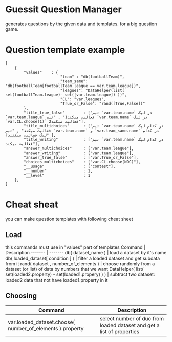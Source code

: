 # Guessit Question Manager
generates questions by the given data and templates.
for a big question game.

# Question template example
```
[
    {
		"values"	: {
						"team" : "db(footballTeam)",
						"team_same": "db(footballTeam[footballTeam.league == var.team.league])",
						"leagues": "DataHelper(list( set(footballTeam.league)- set([var.team.league]) ))",
						"CL": "var.leagues",
						"True_or_False": "rand([True,False])"
		},
		"title_true_false"        : ["تیم `var.team.name` در لیگ `var.team.league` فعالیت میکند1" , "تیم `var.team.name` در لیگ `var.CL.choose(1)` فعالیت میکند2"], 
		"title_multichoices"      : ["تیم `var.team.name` در کدام لیگ فعالیت میکند" , "تیم `var.team.name` و `var.team_same.name` در کدام لیگ فعالیت میکنند؟" ],
		"title_writing"      	  : ["تیم `var.team.name` در کدام لیگ فعالیت میکند"],
		"answer_multichoices"	  : ["var.team.league"],
		"answer_writing"		  : ["var.team.league"],
		"answer_true_false"       : ["var.True_or_False"],
		"choices_multichoices"    : ["var.CL.choose(NOC)"],
        "__usage"				  : ["contest"],
		"__number"				  : 1,
		"__level"                 : 1
	},
]
```

# Cheat sheat
you can make question templates with following cheat sheet

## Load
this commands must use in "values" part of templates
Command | Description
------- | -------
db( dataset_name ) | load a dataset by it's name
db( loaded_dataset[ condition ] ) | filter a loaded dataset and get subdata from it
rand( dataset , number_of_elements ) | choose randomly from a dataset (or list) of data by numbers that we want
DataHelper( list( set(loaded2.property) - set(loaded1.propery) ) ) | subtract two dataset: loaded2 data that not have loaded1.property in it

## Choosing
Command | Description
------- | -------
var.loaded_dataset.choose( number_of_elements ).property | select number of duc from loaded dataset and get a list of properties
